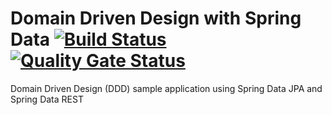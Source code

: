 # Domain Driven Design with Spring Data [![Build Status](https://travis-ci.org/rashidi/spring-data-ddd-sample.svg?branch=master)](https://travis-ci.org/rashidi/spring-data-ddd-sample) [![Quality Gate Status](https://sonarcloud.io/api/project_badges/measure?project=scratches%3Addd-book&metric=alert_status)](https://sonarcloud.io/dashboard?id=scratches%3Addd-book)
Domain Driven Design (DDD) sample application using Spring Data JPA and Spring Data REST 